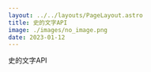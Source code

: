 ```yaml
---
layout: ../../layouts/PageLayout.astro
title: 史的文字API
image: ./images/no_image.png
date: 2023-01-12
---
```

史的文字API
